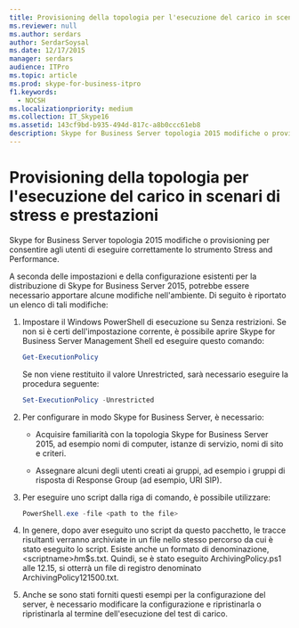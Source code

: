 ```yaml
---
title: Provisioning della topologia per l'esecuzione del carico in scenari di stress e prestazioni
ms.reviewer: null
ms.author: serdars
author: SerdarSoysal
ms.date: 12/17/2015
manager: serdars
audience: ITPro
ms.topic: article
ms.prod: skype-for-business-itpro
f1.keywords:
  - NOCSH
ms.localizationpriority: medium
ms.collection: IT_Skype16
ms.assetid: 143cf9bd-b935-494d-817c-a8b0ccc61eb8
description: Skype for Business Server topologia 2015 modifiche o provisioning per consentire agli utenti di eseguire correttamente lo strumento Stress and Performance.
---
```


# <a name="provisioning-the-topology-to-run-load-in-stress-and-performance-scenarios"></a>Provisioning della topologia per l'esecuzione del carico in scenari di stress e prestazioni
 
Skype for Business Server topologia 2015 modifiche o provisioning per consentire agli utenti di eseguire correttamente lo strumento Stress and Performance.
  
A seconda delle impostazioni e della configurazione esistenti per la distribuzione di Skype for Business Server 2015, potrebbe essere necessario apportare alcune modifiche nell'ambiente. Di seguito è riportato un elenco di tali modifiche:
  
1. Impostare il Windows PowerShell di esecuzione su Senza restrizioni. Se non si è certi dell'impostazione corrente, è possibile aprire Skype for Business Server Management Shell ed eseguire questo comando:
    
   ```PowerShell
   Get-ExecutionPolicy
   ```

   Se non viene restituito il valore Unrestricted, sarà necessario eseguire la procedura seguente:
    
   ```PowerShell
   Set-ExecutionPolicy -Unrestricted
   ```

2. Per configurare in modo Skype for Business Server, è necessario:
    
    - Acquisire familiarità con la topologia Skype for Business Server 2015, ad esempio nomi di computer, istanze di servizio, nomi di sito e criteri.
    
    - Assegnare alcuni degli utenti creati ai gruppi, ad esempio i gruppi di risposta di Response Group (ad esempio, URI SIP).
    
3. Per eseguire uno script dalla riga di comando, è possibile utilizzare:
    
   ```PowerShell
   PowerShell.exe -file <path to the file>
   ```

4. In genere, dopo aver eseguito uno script da questo pacchetto, le tracce risultanti verranno archiviate in un file nello stesso percorso da cui è stato eseguito lo script. Esiste anche un formato di denominazione, \<scriptname\>$h$m$s.txt. Quindi, se è stato eseguito ArchivingPolicy.ps1 alle 12.15, si otterrà un file di registro denominato ArchivingPolicy121500.txt.
    
5. Anche se sono stati forniti questi esempi per la configurazione del server, è necessario modificare la configurazione e ripristinarla o ripristinarla al termine dell'esecuzione del test di carico.
    

